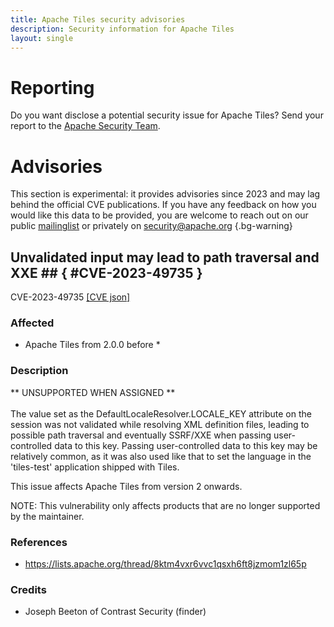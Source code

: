 ```yaml
---
title: Apache Tiles security advisories
description: Security information for Apache Tiles
layout: single
---
```


# Reporting

Do you want disclose a potential security issue for Apache Tiles? Send your report to the [Apache Security Team](mailto:security@apache.org).

# Advisories

This section is experimental: it provides advisories since 2023 and may lag behind the official CVE publications. If you have any feedback on how you would like this data to be provided, you are welcome to reach out on our public [mailinglist](/mailinglist) or privately on [security@apache.org](mailto:security@apache.org)
{.bg-warning}

## Unvalidated input may lead to path traversal and XXE ## { #CVE-2023-49735 }

CVE-2023-49735 [\[CVE json\]](./CVE-2023-49735.cve.json)

### Affected

* Apache Tiles from 2.0.0 before *


### Description

<div>** UNSUPPORTED WHEN ASSIGNED **<br></div><div><br></div><div>The value set as the DefaultLocaleResolver.LOCALE_KEY attribute on the session was not validated while resolving XML definition files, leading to possible path traversal and eventually SSRF/XXE when passing user-controlled data to this key. Passing user-controlled data to this key may be relatively common, as it was also used like that to set the language in the 'tiles-test' application shipped with Tiles.<br></div><p>This issue affects Apache Tiles from version 2 onwards.<br></p><p>NOTE: This vulnerability only affects products that are no longer supported by the maintainer.<br></p>

### References
* https://lists.apache.org/thread/8ktm4vxr6vvc1qsxh6ft8jzmom1zl65p


### Credits
* Joseph Beeton of Contrast Security (finder)
